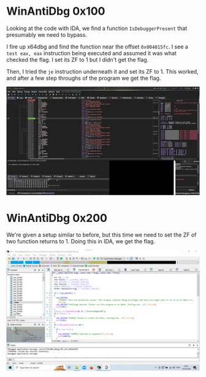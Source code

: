 # WinAntiDbg 0x100

Looking at the code with IDA, we find a function `IsDebuggerPresent` that presumably we need to bypass.

I fire up x64dbg and find the function near the offset `0x004015fc`. I see a `test eax, eax` instruction being executed and assumed it was what checked the flag. I set its ZF to 1 but I didn't get the flag.

Then, I tried the `je` instruction underneath it and set its ZF to 1. This worked, and after a few step throughs of the program we get the flag.

![win100flag](../../Images/windbg100.jpg)

# WinAntiDbg 0x200

We're given a setup similar to before, but this time we need to set the ZF of two function returns to 1. Doing this in IDA, we get the flag.

![win200flag](../../Images/windbg200.jpg)

